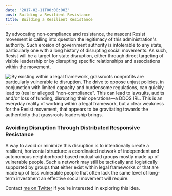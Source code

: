 ```yaml
---
date: "2017-02-11T00:00:00Z"
post: Building a Resilient Resistance
title: Building a Resilient Resistance
---
```


By advocating non-compliance and resistance, the nascent Resist movement is calling into question the legitimacy of this administration's authority. Such erosion of government authority is intolerable to any state, particularly one with a long history of disrupting social movements. As such, Resist will be a target for state disruption, either through direct targeting of visible leadership or by disrupting specific relationships and associations within the movement.

<img align="left" src="https://sanfranciscan.org/public/img/wobblyfishsm.jpeg"> By existing within a legal framework, grassroots nonprofits are particularly vulnerable to disruption. The drive to oppose unjust policies, in conjunction with limited capacity and burdensome regulations, can quickly lead to (real or alleged) "non-compliance". This can lead to lawsuits, audits and/or loss of funding, disrupting their operations—a DDOS IRL. This is an everyday reality of working within a legal framework, but a clear weakness for the Resist movement, that appears to be gravitating towards the authenticity that grassroots leadership brings.
<!--more-->
### Avoiding Disruption Through Distributed Responsive Resistance

A way to avoid or minimize this disruption is to intentionally create a resilient, horizontal structure: a coordinated network of independent and autonomous neighborhood-based mutual-aid groups mostly made up of vulnerable people. Such a network may still be tactically and logistically supported by groups that either exist within legal frameworks or that are made up of less vulnerable people that often lack the same level of long-term investment an effective social movement will require.

Contact [me on Twitter](https://twitter.com/elsanfranciscan) if you're interested in exploring this idea.
